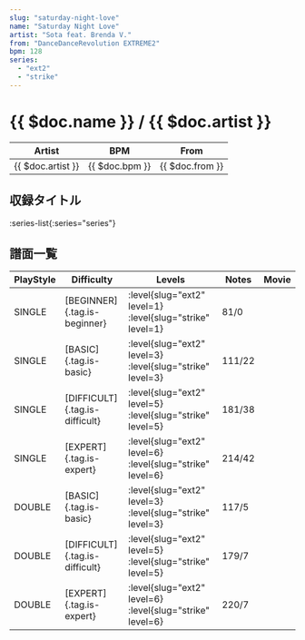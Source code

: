 ```yaml
---
slug: "saturday-night-love"
name: "Saturday Night Love"
artist: "Sota feat. Brenda V."
from: "DanceDanceRevolution EXTREME2"
bpm: 128
series:
  - "ext2"
  - "strike"
---
```


# {{ $doc.name }} / {{ $doc.artist }}

|Artist|BPM|From|
|------|---|----|
|{{ $doc.artist }}|{{ $doc.bpm }}|{{ $doc.from }}|

## 収録タイトル

:series-list{:series="series"}

## 譜面一覧

|PlayStyle|Difficulty|Levels|Notes|Movie|
|---------|----------|------|-----|-----|
|SINGLE|[BEGINNER]{.tag.is-beginner}|<div class="field is-grouped is-grouped-multiline">:level{slug="ext2" level=1} :level{slug="strike" level=1}</div>|81/0||
|SINGLE|[BASIC]{.tag.is-basic}|<div class="field is-grouped is-grouped-multiline">:level{slug="ext2" level=3} :level{slug="strike" level=3}</div>|111/22||
|SINGLE|[DIFFICULT]{.tag.is-difficult}|<div class="field is-grouped is-grouped-multiline">:level{slug="ext2" level=5} :level{slug="strike" level=5}</div>|181/38||
|SINGLE|[EXPERT]{.tag.is-expert}|<div class="field is-grouped is-grouped-multiline">:level{slug="ext2" level=6} :level{slug="strike" level=6}</div>|214/42||
|DOUBLE|[BASIC]{.tag.is-basic}|<div class="field is-grouped is-grouped-multiline">:level{slug="ext2" level=3} :level{slug="strike" level=3}</div>|117/5||
|DOUBLE|[DIFFICULT]{.tag.is-difficult}|<div class="field is-grouped is-grouped-multiline">:level{slug="ext2" level=5} :level{slug="strike" level=5}</div>|179/7||
|DOUBLE|[EXPERT]{.tag.is-expert}|<div class="field is-grouped is-grouped-multiline">:level{slug="ext2" level=6} :level{slug="strike" level=6}</div>|220/7||
